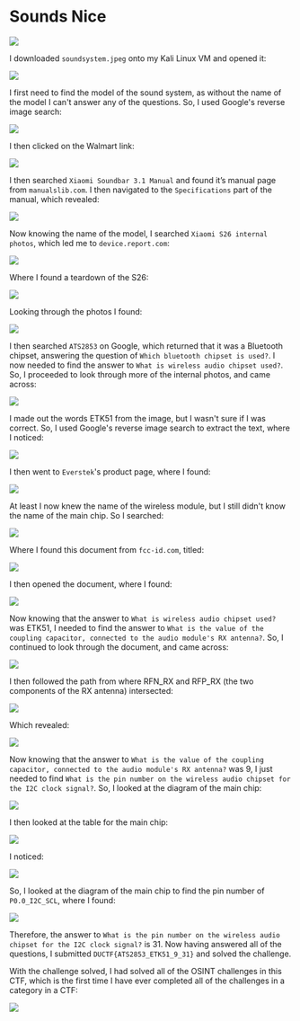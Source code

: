 # Sounds Nice

![](../images/sounds-nice-part-1.png)

I downloaded `soundsystem.jpeg` onto my Kali Linux VM and opened it:

![](../images/sounds-nice-part-2.png)

I first need to find the model of the sound system, as without the name of the model I can't answer any of the questions. So, I used Google's reverse image search:

![](../images/sounds-nice-part-3.png)

I then clicked on the Walmart link:

![](../images/sounds-nice-part-4.png)

I then searched `Xiaomi Soundbar 3.1 Manual` and found it’s manual page from `manualslib.com`. I then navigated to the `Specifications` part of the manual, which revealed:

![](../images/sounds-nice-part-5.png)

Now knowing the name of the model, I searched `Xiaomi S26 internal photos`, which led me to `device.report.com`:

![](../images/sounds-nice-part-6.png)

Where I found a teardown of the S26:

![](../images/sounds-nice-part-7.png)

Looking through the photos I found:

![](../images/sounds-nice-part-8.png)

I then searched `ATS2853` on Google, which returned that it was a Bluetooth chipset, answering the question of `Which bluetooth chipset is used?`. I now needed to find the answer to `What is wireless audio chipset used?`. So, I proceeded to look through more of the internal photos, and came across:

![](../images/sounds-nice-part-9.png)

I made out the words ETK51 from the image, but I wasn't sure if I was correct. So, I used Google's reverse image search to extract the text, where I noticed:

![](../images/sounds-nice-part-10.png)

I then went to `Everstek`'s product page, where I found:

![](../images/sounds-nice-part-11.png)

At least I now knew the name of the wireless module, but I still didn't know the name of the main chip. So I searched:

![](../images/sounds-nice-part-12.png)

Where I found this document from `fcc-id.com`, titled:

![](../images/sounds-nice-part-13.png)

I then opened the document, where I found:

![](../images/sounds-nice-part-15.png)

Now knowing that the answer to `What is wireless audio chipset used?` was ETK51, I needed to find the answer to `What is the value of the coupling capacitor, connected to the audio module's RX antenna?`. So, I continued to look through the document, and came across:

 ![](../images/sounds-nice-part-16.png)

 I then followed the path from where RFN_RX and RFP_RX (the two components of the RX antenna) intersected:

 ![](../images/sounds-nice-part-17.png)

 Which revealed:

 ![](../images/sounds-nice-part-18.png)

Now knowing that the answer to `What is the value of the coupling capacitor, connected to the audio module's RX antenna?` was 9, I just needed to find `What is the pin number on the wireless audio chipset for the I2C clock signal?`. So, I looked at the diagram of the main chip:

![](../images/sounds-nice-part-19.png)

I then looked at the table for the main chip:

![](../images/sounds-nice-part-20.png)

I noticed:

![](../images/sounds-nice-part-21.png)

So, I looked at the diagram of the main chip to find the pin number of `P0.0_I2C_SCL`, where I found:

![](../images/sounds-nice-part-22.png)

Therefore, the answer to `What is the pin number on the wireless audio chipset for the I2C clock signal?` is 31. Now having answered all of the questions, I submitted `DUCTF{ATS2853_ETK51_9_31}` and solved the challenge.

With the challenge solved, I had solved all of the OSINT challenges in this CTF, which is the first time I have ever completed all of the challenges in a category in a CTF:

![](../images/sounds-nice-part-23.png)
 




